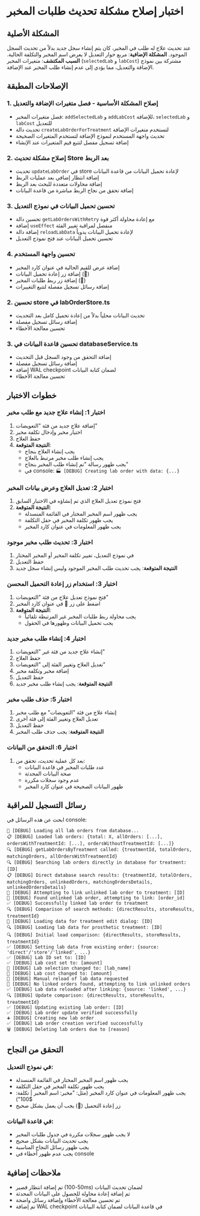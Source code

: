 # اختبار إصلاح مشكلة تحديث طلبات المخبر

## المشكلة الأصلية
عند تحديث علاج له طلب في المخبر، كان يتم إنشاء سجل جديد بدلاً من تحديث السجل الموجود.
**المشكلة الإضافية**: مربع حوار التعديل لا يعرض اسم المخبر والتكلفة الحالية.
**السبب المكتشف**: متغيرات المخبر (`selectedLab` و `labCost`) مشتركة بين نموذج الإضافة والتعديل، مما يؤدي إلى عدم إنشاء طلب المخبر عند الإضافة.

## الإصلاحات المطبقة

### 1. إصلاح المشكلة الأساسية - فصل متغيرات الإضافة والتعديل
- فصل متغيرات المخبر: `addSelectedLab` و `addLabCost` للإضافة، `selectedLab` و `labCost` للتعديل
- تحديث دالة `createLabOrderForTreatment` لتستخدم متغيرات الإضافة
- تحديث واجهة المستخدم لنموذج الإضافة لتستخدم المتغيرات الصحيحة
- إضافة تسجيل مفصل لتتبع قيم المتغيرات عند الإنشاء

### 2. إصلاح مشكلة تحديث Store بعد الربط
- تحديث `updateLabOrder` في store لإعادة تحميل البيانات من قاعدة البيانات
- إضافة انتظار إضافي بعد عمليات الربط
- إضافة محاولات متعددة للبحث بعد الربط
- إضافة تحقق من نجاح الربط مباشرة من قاعدة البيانات

### 3. تحسين تحميل البيانات في نموذج التعديل
- تحسين دالة `getLabOrdersWithRetry` مع إعادة محاولة أكثر قوة
- إضافة `useEffect` منفصل لمراقبة تغيير الفئة
- إضافة دالة `reloadLabData` لإعادة تحميل البيانات يدوياً
- تحسين تحميل البيانات عند فتح نموذج التعديل

### 4. تحسين واجهة المستخدم
- إضافة عرض للقيم الحالية في عنوان كارد المخبر
- إضافة زر إعادة تحميل البيانات (🔄)
- إضافة زر ربط طلبات المخبر (🔗)
- إضافة رسائل تسجيل مفصلة لتتبع التغييرات

### 2. تحسين store في labOrderStore.ts
- تحديث البيانات محلياً بدلاً من إعادة تحميل كامل بعد التحديث
- إضافة رسائل تسجيل مفصلة
- تحسين معالجة الأخطاء

### 3. تحسين قاعدة البيانات في databaseService.ts
- إضافة التحقق من وجود السجل قبل التحديث
- إضافة رسائل تسجيل مفصلة
- إضافة WAL checkpoint لضمان كتابة البيانات
- تحسين معالجة الأخطاء

## خطوات الاختبار

### اختبار 1: إنشاء علاج جديد مع طلب مخبر
1. إضافة علاج جديد من فئة "التعويضات"
2. اختيار مخبر وإدخال تكلفة مخبر
3. حفظ العلاج
4. **النتيجة المتوقعة**:
   - يجب إنشاء العلاج بنجاح
   - يجب إنشاء طلب مخبر مرتبط بالعلاج
   - يجب ظهور رسالة "تم إنشاء طلب المخبر بنجاح"
   - في console: `🏭 [DEBUG] Creating lab order with data: {...}`

### اختبار 2: تعديل العلاج وعرض بيانات المخبر
1. فتح نموذج تعديل العلاج الذي تم إنشاؤه في الاختبار السابق
2. **النتيجة المتوقعة**:
   - يجب ظهور اسم المخبر المختار في القائمة المنسدلة
   - يجب ظهور تكلفة المخبر في حقل التكلفة
   - يجب ظهور المعلومات في عنوان كارد المخبر

### اختبار 3: تحديث طلب مخبر موجود
1. في نموذج التعديل، تغيير تكلفة المخبر أو المخبر المختار
2. حفظ التعديل
3. **النتيجة المتوقعة**: يجب تحديث طلب المخبر الموجود وليس إنشاء سجل جديد

### اختبار 3: استخدام زر إعادة التحميل المحسن
1. فتح نموذج تعديل علاج من فئة "التعويضات"
2. اضغط على زر 🔄 في عنوان كارد المخبر
3. **النتيجة المتوقعة**:
   - يجب محاولة ربط طلبات المخبر غير المرتبطة تلقائياً
   - يجب تحميل البيانات وظهورها في الحقول

### اختبار 4: إنشاء طلب مخبر جديد
1. إنشاء علاج جديد من فئة غير "التعويضات"
2. حفظ العلاج
3. تعديل العلاج وتغيير الفئة إلى "التعويضات"
4. إضافة مخبر وتكلفة مخبر
5. حفظ التعديل
6. **النتيجة المتوقعة**: يجب إنشاء طلب مخبر جديد

### اختبار 5: حذف طلب مخبر
1. إنشاء علاج من فئة "التعويضات" مع طلب مخبر
2. تعديل العلاج وتغيير الفئة إلى فئة أخرى
3. حفظ التعديل
4. **النتيجة المتوقعة**: يجب حذف طلب المخبر

### اختبار 6: التحقق من البيانات
1. بعد كل عملية تحديث، تحقق من:
   - عدد طلبات المخبر في قاعدة البيانات
   - صحة البيانات المحدثة
   - عدم وجود سجلات مكررة
   - ظهور البيانات الصحيحة في عنوان كارد المخبر

## رسائل التسجيل للمراقبة

ابحث عن هذه الرسائل في console:

```
🔄 [DEBUG] Loading all lab orders from database...
📋 [DEBUG] Loaded lab orders: {total: X, allOrders: [...], ordersWithTreatmentId: [...], ordersWithoutTreatmentId: [...]}
🔍 [DEBUG] getLabOrdersByTreatment called: {treatmentId, totalOrders, matchingOrders, allOrdersWithTreatmentId}
🔍 [DEBUG] Searching lab orders directly in database for treatment: [ID]
📋 [DEBUG] Direct database search results: {treatmentId, totalOrders, matchingOrders, unlinkedOrders, matchingOrdersDetails, unlinkedOrdersDetails}
🔗 [DEBUG] Attempting to link unlinked lab order to treatment: [ID]
🔗 [DEBUG] Found unlinked lab order, attempting to link: [order_id]
✅ [DEBUG] Successfully linked lab order to treatment
🔍 [DEBUG] Comparison of search methods: {directResults, storeResults, treatmentId}
🔄 [DEBUG] Loading data for treatment edit dialog: [ID]
🔍 [DEBUG] Loading lab data for prosthetic treatment: [ID]
🔍 [DEBUG] Initial load comparison: {directResults, storeResults, treatmentId}
✅ [DEBUG] Setting lab data from existing order: {source: 'direct'/'store'/'linked', ...}
✅ [DEBUG] Lab ID set to: [ID]
✅ [DEBUG] Lab cost set to: [amount]
🔄 [DEBUG] Lab selection changed to: [lab_name]
🔄 [DEBUG] Lab cost changed to: [amount]
🔄 [DEBUG] Manual reload of lab data requested
🔗 [DEBUG] No linked orders found, attempting to link unlinked orders
✅ [DEBUG] Lab data reloaded after linking: {source: 'linked', ...}
🔍 [DEBUG] Update comparison: {directResults, storeResults, treatmentId}
✅ [DEBUG] Updating existing lab order: [ID]
✅ [DEBUG] Lab order update verified successfully
➕ [DEBUG] Creating new lab order
✅ [DEBUG] Lab order creation verified successfully
🗑️ [DEBUG] Deleting lab orders due to [reason]
```

## التحقق من النجاح

### في نموذج التعديل:
- يجب ظهور اسم المخبر المختار في القائمة المنسدلة
- يجب ظهور تكلفة المخبر في حقل التكلفة
- يجب ظهور المعلومات في عنوان كارد المخبر (مثل: "مخبر: اسم المخبر | تكلفة: $100")
- زر إعادة التحميل (🔄) يجب أن يعمل بشكل صحيح

### في قاعدة البيانات:
- لا يجب ظهور سجلات مكررة في جدول طلبات المخبر
- يجب تحديث البيانات بشكل صحيح
- يجب ظهور رسائل النجاح المناسبة
- يجب عدم ظهور أخطاء في console

## ملاحظات إضافية

- تم إضافة انتظار قصير (50-100ms) لضمان تحديث البيانات
- تم إضافة إعادة محاولة للحصول على البيانات المحدثة
- تم تحسين معالجة الأخطاء وإضافة رسائل واضحة
- تم إضافة WAL checkpoint في قاعدة البيانات لضمان كتابة البيانات
